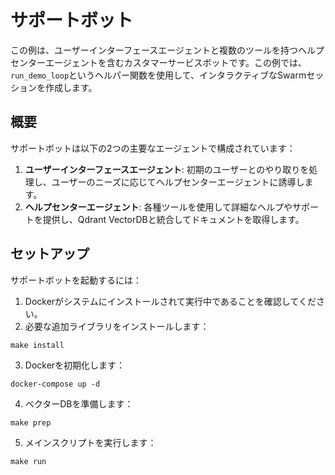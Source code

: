 # サポートボット

この例は、ユーザーインターフェースエージェントと複数のツールを持つヘルプセンターエージェントを含むカスタマーサービスボットです。この例では、`run_demo_loop`というヘルパー関数を使用して、インタラクティブなSwarmセッションを作成します。

## 概要

サポートボットは以下の2つの主要なエージェントで構成されています：

1. **ユーザーインターフェースエージェント**: 初期のユーザーとのやり取りを処理し、ユーザーのニーズに応じてヘルプセンターエージェントに誘導します。
2. **ヘルプセンターエージェント**: 各種ツールを使用して詳細なヘルプやサポートを提供し、Qdrant VectorDBと統合してドキュメントを取得します。

## セットアップ

サポートボットを起動するには：

1. Dockerがシステムにインストールされて実行中であることを確認してください。
2. 必要な追加ライブラリをインストールします：

```shell
make install
```

3. Dockerを初期化します：

```shell
docker-compose up -d
```

4. ベクターDBを準備します：

```shell
make prep
```

5. メインスクリプトを実行します：

```shell
make run
```

